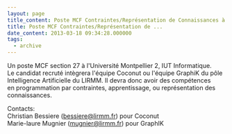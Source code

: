 ```yaml
---
layout: page
title_content: Poste MCF Contraintes/Représentation de Connaissances à Montpellier
title: Poste MCF Contraintes/Représentation de ...
date_content: 2013-03-18 09:34:28.000000
tags:
  - archive
---
```

Un poste MCF section 27 à l'Université Montpellier 2, IUT Informatique.  
Le candidat recruté intègrera l'équipe Coconut ou l'équipe GraphiK du pôle  
Intelligence Artificielle du LIRMM. Il devra donc avoir des compétences  
en programmation par contraintes, apprentissage, ou représentation des  
connaissances.  
  
Contacts:  
Christian Bessiere ([bessiere@lirmm.fr](mailto:bessiere@lirmm.fr)) pour
Coconut  
Marie-laure Mugnier ([mugnier@lirmm.fr](mailto:mugnier@lirmm.fr)) pour GraphIK

